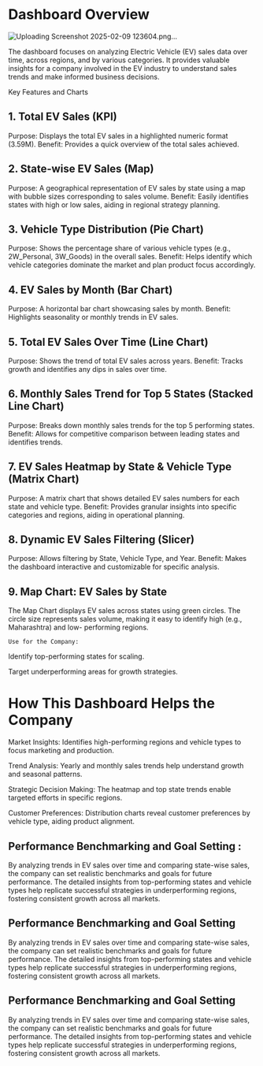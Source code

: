 # Dashboard Overview

![Uploading Screenshot 2025-02-09 123604.png…]()


The dashboard focuses on analyzing Electric Vehicle (EV) sales data over time, across regions, and by various categories. It provides valuable insights for a company involved in the EV industry to understand sales trends and make informed business decisions.



Key Features and Charts



## 1. Total EV Sales (KPI)

Purpose:  Displays the total EV sales in a highlighted numeric format (3.59M).
Benefit:  Provides a quick overview of the total sales achieved.


## 2. State-wise EV Sales (Map)

Purpose: A geographical representation of EV sales by state using a map with bubble sizes corresponding to sales volume.
Benefit: Easily identifies states with high or low sales, aiding in regional strategy planning.


## 3. Vehicle Type Distribution (Pie Chart)

Purpose: Shows the percentage share of various vehicle types (e.g., 2W_Personal, 3W_Goods) in the overall sales.
Benefit: Helps identify which vehicle categories dominate the market and plan product focus accordingly.


## 4. EV Sales by Month (Bar Chart)

Purpose: A horizontal bar chart showcasing sales by month.
Benefit: Highlights seasonality or monthly trends in EV sales.


## 5. Total EV Sales Over Time (Line Chart)

Purpose: Shows the trend of total EV sales across years.
Benefit: Tracks growth and identifies any dips in sales over time.


## 6. Monthly Sales Trend for Top 5 States (Stacked Line Chart)

Purpose: Breaks down monthly sales trends for the top 5 performing states.
Benefit: Allows for competitive comparison between leading states and identifies trends.


## 7. EV Sales Heatmap by State & Vehicle Type (Matrix Chart)

Purpose: A matrix chart that shows detailed EV sales numbers for each state and vehicle type.
Benefit: Provides granular insights into specific categories and regions, aiding in operational planning.


## 8. Dynamic EV Sales Filtering (Slicer)

Purpose: Allows filtering by State, Vehicle Type, and Year.
Benefit: Makes the dashboard interactive and customizable for specific analysis.


## 9. Map Chart: EV Sales by State

   The Map Chart displays EV sales across states using green circles. The circle size represents sales volume, making it easy to identify high (e.g., Maharashtra) and low-    performing regions.

    Use for the Company:

Identify top-performing states for scaling.

Target underperforming areas for growth strategies.




# How This Dashboard Helps the Company

Market Insights: Identifies high-performing regions and vehicle types to focus marketing and production.

Trend Analysis: Yearly and monthly sales trends help understand growth and seasonal patterns.

Strategic Decision Making: The heatmap and top state trends enable targeted efforts in specific regions.

Customer Preferences: Distribution charts reveal customer preferences by vehicle type, aiding product alignment.

##     Performance Benchmarking and Goal Setting :

By analyzing trends in EV sales over time and comparing state-wise sales, the company can set realistic benchmarks and goals for future performance.
The detailed insights from top-performing states and vehicle types help replicate successful strategies in underperforming regions, fostering consistent growth across all markets.


## Performance Benchmarking and Goal Setting

By analyzing trends in EV sales over time and comparing state-wise sales, the company can set realistic benchmarks and goals for future performance.
The detailed insights from top-performing states and vehicle types help replicate successful strategies in underperforming regions, fostering consistent growth across all markets.

## Performance Benchmarking and Goal Setting

By analyzing trends in EV sales over time and comparing state-wise sales, the company can set realistic benchmarks and goals for future performance.
The detailed insights from top-performing states and vehicle types help replicate successful strategies in underperforming regions, fostering consistent growth across all markets.


